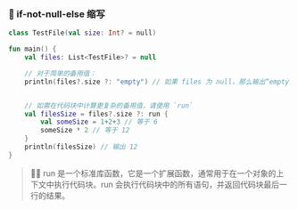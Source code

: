### 🤔 if-not-null-else 缩写

```kotlin
class TestFile(val size: Int? = null)

fun main() {
    val files: List<TestFile>? = null

    // 对于简单的备用值：
    println(files?.size ?: "empty") // 如果 files 为 null，那么输出“empty”


    // 如需在代码块中计算更复杂的备用值，请使用 `run`
    val filesSize = files?.size ?: run {
        val someSize = 1+2+3 // 等于 6
        someSize * 2 // 等于 12
    }
    println(filesSize) // 输出 12
}
```

> 🏃‍♂️ run 是一个标准库函数，它是一个扩展函数，通常用于在一个对象的上下文中执行代码块。run 会执行代码块中的所有语句，并返回代码块最后一行的结果。